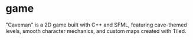 # game
"Caveman" is a 2D game built with C++ and SFML, featuring cave-themed levels, smooth character mechanics, and custom maps created with Tiled.
